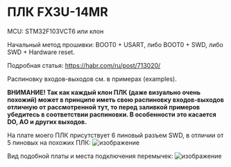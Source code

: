 # ПЛК FX3U-14MR

MCU: STM32F103VCT6 или клон

Начальный метод прошивки: BOOT0 + USART, либо BOOT0 + SWD, либо SWD + Hardware reset.

Подробная статья: https://habr.com/ru/post/713020/

Распиновку входов-выходов см. в примерах (examples).

__ВНИМАНИЕ! Так как каждый клон ПЛК (даже визуально очень похожий) может в принципе иметь свою распиновку входов-выходов отличную от рассмотренной тут, то перед заливкой примеров убедитесь в соответствии распиновки. В особенности это касается DO, АO и других выходов.__

На плате моего ПЛК присутствует 6 пиновый разъем SWD, в отличии от 5 пиновых на похожих ПЛК:
![изображение](https://user-images.githubusercontent.com/15260953/223099794-ffecfbc7-fd49-4df5-a806-28275e4ea7c0.png)


Вид подобной платы и места подключения перемычек:
![изображение](https://user-images.githubusercontent.com/15260953/223096837-c13bafbe-de91-4c95-80e8-0d8e2b83b8ed.png)
